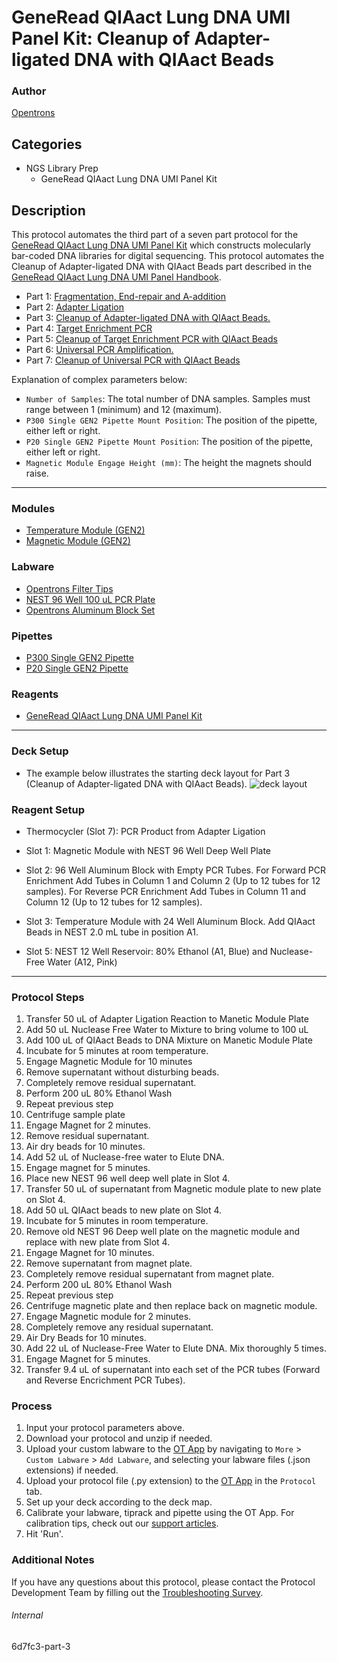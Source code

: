 # GeneRead QIAact Lung DNA UMI Panel Kit: Cleanup of Adapter-ligated DNA with QIAact Beads

### Author
[Opentrons](https://opentrons.com/)



## Categories
* NGS Library Prep
	* GeneRead QIAact Lung DNA UMI Panel Kit

## Description
This protocol automates the third part of a seven part protocol for the [GeneRead QIAact Lung DNA UMI Panel Kit](https://www.qiagen.com/us/products/instruments-and-automation/genereader-system/generead-qiaact-lung-panels-ww/) which constructs molecularly bar-coded DNA libraries for digital sequencing. This protocol automates the Cleanup of Adapter-ligated DNA with QIAact Beads part described in the [GeneRead QIAact Lung DNA UMI Panel Handbook](https://www.qiagen.com/us/resources/download.aspx?id=94ab92d2-1918-4388-989b-4cefa8eed203&lang=en).

* Part 1: [Fragmentation, End-repair and A-addition](https://protocols.opentrons.com/protocol/6d7fc3)
* Part 2: [Adapter Ligation](https://protocols.opentrons.com/protocol/6d7fc3-part-2)
* Part 3: [Cleanup of Adapter-ligated DNA with QIAact Beads.](https://protocols.opentrons.com/protocol/6d7fc3-part-3)
* Part 4: [Target Enrichment PCR](https://protocols.opentrons.com/protocol/6d7fc3-part-4)
* Part 5: [Cleanup of Target Enrichment PCR with QIAact Beads](https://protocols.opentrons.com/protocol/6d7fc3-part-5)
* Part 6: [Universal PCR Amplification.](https://protocols.opentrons.com/protocol/6d7fc3-part-6)
* Part 7: [Cleanup of Universal PCR with QIAact Beads](https://protocols.opentrons.com/protocol/6d7fc3-part-7)

Explanation of complex parameters below:
* `Number of Samples`: The total number of DNA samples. Samples must range between 1 (minimum) and 12 (maximum).
* `P300 Single GEN2 Pipette Mount Position`: The position of the pipette, either left or right.
* `P20 Single GEN2 Pipette Mount Position`: The position of the pipette, either left or right.
* `Magnetic Module Engage Height (mm)`: The height the magnets should raise.

---

### Modules
* [Temperature Module (GEN2)](https://shop.opentrons.com/collections/hardware-modules/products/tempdeck)
* [Magnetic Module (GEN2)](https://shop.opentrons.com/collections/hardware-modules/products/magdeck)

### Labware
* [Opentrons Filter Tips](https://shop.opentrons.com/collections/opentrons-tips)
* [NEST 96 Well 100 uL PCR Plate](https://shop.opentrons.com/collections/lab-plates/products/nest-0-1-ml-96-well-pcr-plate-full-skirt)
* [Opentrons Aluminum Block Set](https://shop.opentrons.com/collections/racks-and-adapters/products/aluminum-block-set)

### Pipettes
* [P300 Single GEN2 Pipette](https://shop.opentrons.com/collections/ot-2-robot/products/single-channel-electronic-pipette?variant=5984549109789)
* [P20 Single GEN2 Pipette](https://shop.opentrons.com/collections/ot-2-robot/products/single-channel-electronic-pipette?variant=31059478970462)

### Reagents
* [GeneRead QIAact Lung DNA UMI Panel Kit](https://www.qiagen.com/us/products/instruments-and-automation/genereader-system/generead-qiaact-lung-panels-ww/)

---

### Deck Setup
* The example below illustrates the starting deck layout for Part 3 (Cleanup of Adapter-ligated DNA with QIAact Beads).
![deck layout](https://opentrons-protocol-library-website.s3.amazonaws.com/custom-README-images/6d7fc3/6d7fc3-part-3.png)

### Reagent Setup

* Thermocycler (Slot 7): PCR Product from Adapter Ligation

* Slot 1: Magnetic Module with NEST 96 Well Deep Well Plate

* Slot 2: 96 Well Aluminum Block with Empty PCR Tubes. For Forward PCR Enrichment Add Tubes in Column 1 and Column 2 (Up to 12 tubes for 12 samples). For Reverse PCR Enrichment Add Tubes in Column 11 and Column 12 (Up to 12 tubes for 12 samples).

* Slot 3: Temperature Module with 24 Well Aluminum Block. Add QIAact Beads in NEST 2.0 mL tube in position A1.

* Slot 5: NEST 12 Well Reservoir: 80% Ethanol (A1, Blue) and Nuclease-Free Water (A12, Pink)

---

### Protocol Steps
1. Transfer 50 uL of Adapter Ligation Reaction to Manetic Module Plate
2. Add 50 uL Nuclease Free Water to Mixture to bring volume to 100 uL
3. Add 100 uL of QIAact Beads to DNA Mixture on Manetic Module Plate
4. Incubate for 5 minutes at room temperature.
5. Engage Magnetic Module for 10 minutes
6. Remove supernatant without disturbing beads.
7. Completely remove residual supernatant.
8. Perform 200 uL 80% Ethanol Wash
9. Repeat previous step
10. Centrifuge sample plate
11. Engage Magnet for 2 minutes.
12. Remove residual supernatant.
13. Air dry beads for 10 minutes.
14. Add 52 uL of Nuclease-free water to Elute DNA.
15. Engage magnet for 5 minutes.
16. Place new NEST 96 well deep well plate in Slot 4.
17. Transfer 50 uL of supernatant from Magnetic module plate to new plate on Slot 4.
18. Add 50 uL QIAact beads to new plate on Slot 4.
19. Incubate for 5 minutes in room temperature.
20. Remove old NEST 96 Deep well plate on the magnetic module and replace with new plate from Slot 4.
21. Engage Magnet for 10 minutes.
22. Remove supernatant from magnet plate.
23. Completely remove residual supernatant from magnet plate.
24. Perform 200 uL 80% Ethanol Wash
25. Repeat previous step
26. Centrifuge magnetic plate and then replace back on magnetic module.
27. Engage Magnetic module for 2 minutes.
28. Completely remove any residual supernatant.
29. Air Dry Beads for 10 minutes.
30. Add 22 uL of Nuclease-Free Water to Elute DNA. Mix thoroughly 5 times.
31. Engage Magnet for 5 minutes.
32. Transfer 9.4 uL of supernatant into each set of the PCR tubes (Forward and Reverse Encrichment PCR Tubes).

### Process
1. Input your protocol parameters above.
2. Download your protocol and unzip if needed.
3. Upload your custom labware to the [OT App](https://opentrons.com/ot-app) by navigating to `More` > `Custom Labware` > `Add Labware`, and selecting your labware files (.json extensions) if needed.
4. Upload your protocol file (.py extension) to the [OT App](https://opentrons.com/ot-app) in the `Protocol` tab.
5. Set up your deck according to the deck map.
6. Calibrate your labware, tiprack and pipette using the OT App. For calibration tips, check out our [support articles](https://support.opentrons.com/en/collections/1559720-guide-for-getting-started-with-the-ot-2).
7. Hit 'Run'.

### Additional Notes
If you have any questions about this protocol, please contact the Protocol Development Team by filling out the [Troubleshooting Survey](https://protocol-troubleshooting.paperform.co/).

###### Internal
6d7fc3-part-3
